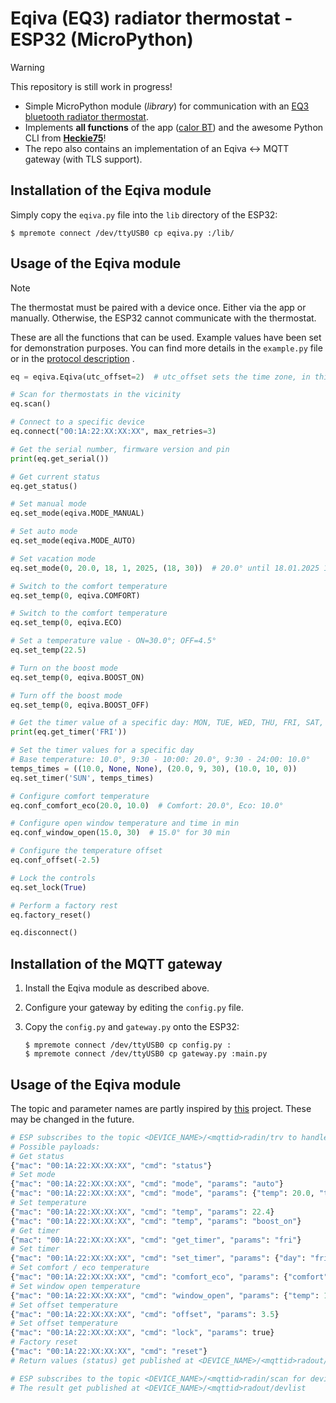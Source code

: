  

# Eqiva (EQ3) radiator thermostat - ESP32 (MicroPython)

> [!WARNING]
> This repository is still work in progress! 
- Simple MicroPython module (_library_) for communication with an [EQ3 bluetooth radiator thermostat](https:#www.eq-3.de/produkte/eqiva/detail/bluetooth-smart-heizkoerperthermostat.html).
- Implements **all functions** of the app ([calor BT](https:#play.google.com/store/apps/details?id=de.eq3.ble.android)) and the awesome Python CLI from **[Heckie75](https:#github.com/Heckie75/Eqiva-Smart-Radiator-Thermostat)**!
- The repo also contains an implementation of an Eqiva <-> MQTT gateway (with TLS support). 

## Installation of the Eqiva module

Simply copy the `eqiva.py` file into the `lib` directory of the ESP32:
```shell
$ mpremote connect /dev/ttyUSB0 cp eqiva.py :/lib/
```

## Usage of the Eqiva module

> [!NOTE]
> The thermostat must be paired with a device once. Either via the app or manually. Otherwise, the ESP32 cannot communicate with the thermostat.

These are all the functions that can be used. Example values have been set for demonstration purposes. You can find more details in the `example.py` file or in the [protocol description](https:#github.com/Heckie75/Eqiva-Smart-Radiator-Thermostat/blob/main/eq-3-radiator-thermostat-api.md) . 

```python
eq = eqiva.Eqiva(utc_offset=2)  # utc_offset sets the time zone, in this case UTC+2

# Scan for thermostats in the vicinity
eq.scan()

# Connect to a specific device
eq.connect("00:1A:22:XX:XX:XX", max_retries=3)

# Get the serial number, firmware version and pin
print(eq.get_serial())

# Get current status
eq.get_status()

# Set manual mode
eq.set_mode(eqiva.MODE_MANUAL)

# Set auto mode
eq.set_mode(eqiva.MODE_AUTO)

# Set vacation mode
eq.set_mode(0, 20.0, 18, 1, 2025, (18, 30))  # 20.0° until 18.01.2025 18:30

# Switch to the comfort temperature
eq.set_temp(0, eqiva.COMFORT)

# Switch to the comfort temperature
eq.set_temp(0, eqiva.ECO)

# Set a temperature value - ON=30.0°; OFF=4.5°
eq.set_temp(22.5)

# Turn on the boost mode
eq.set_temp(0, eqiva.BOOST_ON)

# Turn off the boost mode
eq.set_temp(0, eqiva.BOOST_OFF)

# Get the timer value of a specific day: MON, TUE, WED, THU, FRI, SAT, SUN
print(eq.get_timer('FRI'))

# Set the timer values for a specific day
# Base temperature: 10.0°, 9:30 - 10:00: 20.0°, 9:30 - 24:00: 10.0°
temps_times = ((10.0, None, None), (20.0, 9, 30), (10.0, 10, 0))
eq.set_timer('SUN', temps_times)

# Configure comfort temperature
eq.conf_comfort_eco(20.0, 10.0)  # Comfort: 20.0°, Eco: 10.0°

# Configure open window temperature and time in min
eq.conf_window_open(15.0, 30)  # 15.0° for 30 min

# Configure the temperature offset
eq.conf_offset(-2.5)

# Lock the controls
eq.set_lock(True)

# Perform a factory rest
eq.factory_reset()

eq.disconnect()
```

## Installation of the MQTT gateway

1. Install the Eqiva module as described above.
3. Configure your gateway by editing the `config.py` file.
4. Copy the `config.py` and `gateway.py` onto the ESP32:

   ```shell
   $ mpremote connect /dev/ttyUSB0 cp config.py :
   $ mpremote connect /dev/ttyUSB0 cp gateway.py :main.py
   ```

## Usage of the Eqiva module

The topic and parameter names are partly inspired by [this](https://github.com/softypit/esp32_mqtt_eq3) project. These may be changed in the future.

```python
# ESP subscribes to the topic <DEVICE_NAME>/<mqttid>radin/trv to handle incoming commands
# Possible payloads:
# Get status
{"mac": "00:1A:22:XX:XX:XX", "cmd": "status"}
# Set mode
{"mac": "00:1A:22:XX:XX:XX", "cmd": "mode", "params": "auto"}
{"mac": "00:1A:22:XX:XX:XX", "cmd": "mode", "params": {"temp": 20.0, "time": [19, 1, 2025, 20, 30]}}
# Set temperature
{"mac": "00:1A:22:XX:XX:XX", "cmd": "temp", "params": 22.4}
{"mac": "00:1A:22:XX:XX:XX", "cmd": "temp", "params": "boost_on"}
# Get timer
{"mac": "00:1A:22:XX:XX:XX", "cmd": "get_timer", "params": "fri"}
# Set timer
{"mac": "00:1A:22:XX:XX:XX", "cmd": "set_timer", "params": {"day": "fri", "temps_times": [[20.0, 9, 30], [10.0, 10, 0]]}}
# Set comfort / eco temperature
{"mac": "00:1A:22:XX:XX:XX", "cmd": "comfort_eco", "params": {"comfort": 22.5, "eco": 10.0}}
# Set window open temperature
{"mac": "00:1A:22:XX:XX:XX", "cmd": "window_open", "params": {"temp": 12.5, "duration": 30}}
# Set offset temperature
{"mac": "00:1A:22:XX:XX:XX", "cmd": "offset", "params": 3.5}
# Set offset temperature
{"mac": "00:1A:22:XX:XX:XX", "cmd": "lock", "params": true}
# Factory reset
{"mac": "00:1A:22:XX:XX:XX", "cmd": "reset"}
# Return values (status) get published at <DEVICE_NAME>/<mqttid>radout/status

# ESP subscribes to the topic <DEVICE_NAME>/<mqttid>radin/scan for device scanning
# The result get published at <DEVICE_NAME>/<mqttid>radout/devlist
```

